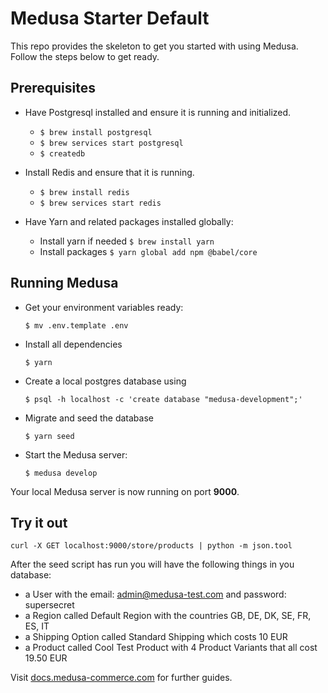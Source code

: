 # Medusa Starter Default

This repo provides the skeleton to get you started with using Medusa. Follow the steps below to get ready.

## Prerequisites
- Have Postgresql installed and ensure it is running and initialized.
    - `$ brew install postgresql`
    - `$ brew services start postgresql`
    - `$ createdb`

- Install Redis and ensure that it is running.
    - `$ brew install redis`
    - `$ brew services start redis`

- Have Yarn and related packages installed globally:
    - Install yarn if needed `$ brew install yarn` 
    - Install packages `$ yarn global add npm @babel/core`


## Running Medusa
- Get your environment variables ready: 
  ```
  $ mv .env.template .env
  ```
- Install all dependencies 
  ```
  $ yarn
  ```
- Create a local postgres database using 
  ```
  $ psql -h localhost -c 'create database "medusa-development";'
  ```
- Migrate and seed the database 
  ```
  $ yarn seed
  ```
- Start the Medusa server:
  ```
  $ medusa develop
  ```

Your local Medusa server is now running on port **9000**. 

## Try it out

```
curl -X GET localhost:9000/store/products | python -m json.tool
```

After the seed script has run you will have the following things in you database:

- a User with the email: admin@medusa-test.com and password: supersecret
- a Region called Default Region with the countries GB, DE, DK, SE, FR, ES, IT
- a Shipping Option called Standard Shipping which costs 10 EUR
- a Product called Cool Test Product with 4 Product Variants that all cost 19.50 EUR


Visit [docs.medusa-commerce.com](https://docs.medusa-comerce.com) for further guides.

